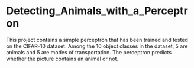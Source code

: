 # Detecting_Animals_with_a_Perceptron
This project contains a simple perceptron that has been trained and tested on the CIFAR-10 dataset. Among the 10 object classes in the dataset, 5 are animals and 5 are modes of transportation. The perceptron predicts whether the picture contains an animal or not.
